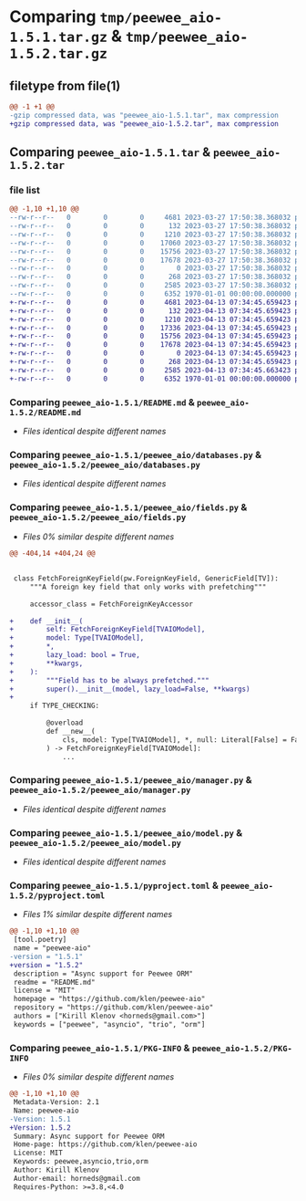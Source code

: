 # Comparing `tmp/peewee_aio-1.5.1.tar.gz` & `tmp/peewee_aio-1.5.2.tar.gz`

## filetype from file(1)

```diff
@@ -1 +1 @@
-gzip compressed data, was "peewee_aio-1.5.1.tar", max compression
+gzip compressed data, was "peewee_aio-1.5.2.tar", max compression
```

## Comparing `peewee_aio-1.5.1.tar` & `peewee_aio-1.5.2.tar`

### file list

```diff
@@ -1,10 +1,10 @@
--rw-r--r--   0        0        0     4681 2023-03-27 17:50:38.368032 peewee_aio-1.5.1/README.md
--rw-r--r--   0        0        0      132 2023-03-27 17:50:38.368032 peewee_aio-1.5.1/peewee_aio/__init__.py
--rw-r--r--   0        0        0     1210 2023-03-27 17:50:38.368032 peewee_aio-1.5.1/peewee_aio/databases.py
--rw-r--r--   0        0        0    17060 2023-03-27 17:50:38.368032 peewee_aio-1.5.1/peewee_aio/fields.py
--rw-r--r--   0        0        0    15756 2023-03-27 17:50:38.368032 peewee_aio-1.5.1/peewee_aio/manager.py
--rw-r--r--   0        0        0    17678 2023-03-27 17:50:38.368032 peewee_aio-1.5.1/peewee_aio/model.py
--rw-r--r--   0        0        0        0 2023-03-27 17:50:38.368032 peewee_aio-1.5.1/peewee_aio/py.typed
--rw-r--r--   0        0        0      268 2023-03-27 17:50:38.368032 peewee_aio-1.5.1/peewee_aio/types.py
--rw-r--r--   0        0        0     2585 2023-03-27 17:50:38.368032 peewee_aio-1.5.1/pyproject.toml
--rw-r--r--   0        0        0     6352 1970-01-01 00:00:00.000000 peewee_aio-1.5.1/PKG-INFO
+-rw-r--r--   0        0        0     4681 2023-04-13 07:34:45.659423 peewee_aio-1.5.2/README.md
+-rw-r--r--   0        0        0      132 2023-04-13 07:34:45.659423 peewee_aio-1.5.2/peewee_aio/__init__.py
+-rw-r--r--   0        0        0     1210 2023-04-13 07:34:45.659423 peewee_aio-1.5.2/peewee_aio/databases.py
+-rw-r--r--   0        0        0    17336 2023-04-13 07:34:45.659423 peewee_aio-1.5.2/peewee_aio/fields.py
+-rw-r--r--   0        0        0    15756 2023-04-13 07:34:45.659423 peewee_aio-1.5.2/peewee_aio/manager.py
+-rw-r--r--   0        0        0    17678 2023-04-13 07:34:45.659423 peewee_aio-1.5.2/peewee_aio/model.py
+-rw-r--r--   0        0        0        0 2023-04-13 07:34:45.659423 peewee_aio-1.5.2/peewee_aio/py.typed
+-rw-r--r--   0        0        0      268 2023-04-13 07:34:45.659423 peewee_aio-1.5.2/peewee_aio/types.py
+-rw-r--r--   0        0        0     2585 2023-04-13 07:34:45.663423 peewee_aio-1.5.2/pyproject.toml
+-rw-r--r--   0        0        0     6352 1970-01-01 00:00:00.000000 peewee_aio-1.5.2/PKG-INFO
```

### Comparing `peewee_aio-1.5.1/README.md` & `peewee_aio-1.5.2/README.md`

 * *Files identical despite different names*

### Comparing `peewee_aio-1.5.1/peewee_aio/databases.py` & `peewee_aio-1.5.2/peewee_aio/databases.py`

 * *Files identical despite different names*

### Comparing `peewee_aio-1.5.1/peewee_aio/fields.py` & `peewee_aio-1.5.2/peewee_aio/fields.py`

 * *Files 0% similar despite different names*

```diff
@@ -404,14 +404,24 @@
 
 
 class FetchForeignKeyField(pw.ForeignKeyField, GenericField[TV]):
     """A foreign key field that only works with prefetching"""
 
     accessor_class = FetchForeignKeyAccessor
 
+    def __init__(
+        self: FetchForeignKeyField[TVAIOModel],
+        model: Type[TVAIOModel],
+        *,
+        lazy_load: bool = True,
+        **kwargs,
+    ):
+        """Field has to be always prefetched."""
+        super().__init__(model, lazy_load=False, **kwargs)
+
     if TYPE_CHECKING:
 
         @overload
         def __new__(
             cls, model: Type[TVAIOModel], *, null: Literal[False] = False, **kwargs
         ) -> FetchForeignKeyField[TVAIOModel]:
             ...
```

### Comparing `peewee_aio-1.5.1/peewee_aio/manager.py` & `peewee_aio-1.5.2/peewee_aio/manager.py`

 * *Files identical despite different names*

### Comparing `peewee_aio-1.5.1/peewee_aio/model.py` & `peewee_aio-1.5.2/peewee_aio/model.py`

 * *Files identical despite different names*

### Comparing `peewee_aio-1.5.1/pyproject.toml` & `peewee_aio-1.5.2/pyproject.toml`

 * *Files 1% similar despite different names*

```diff
@@ -1,10 +1,10 @@
 [tool.poetry]
 name = "peewee-aio"
-version = "1.5.1"
+version = "1.5.2"
 description = "Async support for Peewee ORM"
 readme = "README.md"
 license = "MIT"
 homepage = "https://github.com/klen/peewee-aio"
 repository = "https://github.com/klen/peewee-aio"
 authors = ["Kirill Klenov <horneds@gmail.com>"]
 keywords = ["peewee", "asyncio", "trio", "orm"]
```

### Comparing `peewee_aio-1.5.1/PKG-INFO` & `peewee_aio-1.5.2/PKG-INFO`

 * *Files 0% similar despite different names*

```diff
@@ -1,10 +1,10 @@
 Metadata-Version: 2.1
 Name: peewee-aio
-Version: 1.5.1
+Version: 1.5.2
 Summary: Async support for Peewee ORM
 Home-page: https://github.com/klen/peewee-aio
 License: MIT
 Keywords: peewee,asyncio,trio,orm
 Author: Kirill Klenov
 Author-email: horneds@gmail.com
 Requires-Python: >=3.8,<4.0
```

